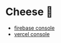 # Cheese 🧀

- [firebase console](https://console.firebase.google.com/u/0/project/fake-id-4ffcb/overview)
- [vercel console](https://vercel.com/crvouga/cheese)
